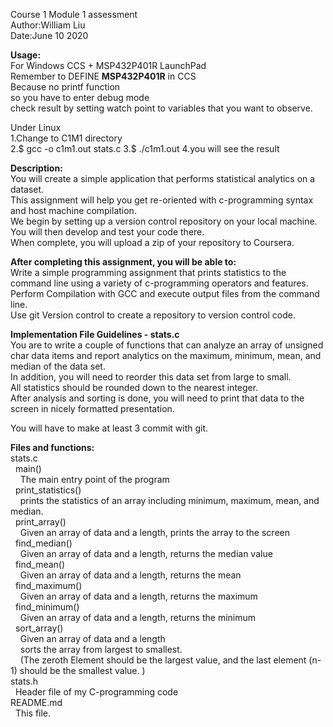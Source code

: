 Course 1 Module 1 assessment  
Author:William Liu  
Date:June 10 2020  

**Usage:**  
For Windows CCS + MSP432P401R LaunchPad  
Remember to DEFINE __MSP432P401R__ in CCS  
Because no printf function  
so you have to enter debug mode  
check result by setting watch point to variables that you want to observe.  
  
Under Linux  
1.Change to C1M1 directory  
2.$ gcc -o c1m1.out stats.c 
3.$ ./c1m1.out
4.you will see the result  
  
**Description:**  
You will create a simple application that performs statistical analytics on a dataset.  
This assignment will help you get re-oriented with c-programming syntax and host machine compilation.  
We begin by setting up a version control repository on your local machine.  
You will then develop and test your code there.  
When complete, you will upload a zip of your repository to Coursera.  

**After completing this assignment, you will be able to:**  
Write a simple programming assignment that prints statistics to the command line using a variety of c-programming operators and features.  
Perform Compilation with GCC and execute output files from the command line.  
Use git Version control to create a repository to version control code.  

**Implementation File Guidelines - stats.c**  
You are to write a couple of functions that can analyze an array of unsigned char data items and report analytics on the maximum, minimum, mean, and median of the data set.  
In addition, you will need to reorder this data set from large to small.  
All statistics should be rounded down to the nearest integer.  
After analysis and sorting is done, you will need to print that data to the screen in nicely formatted presentation.  

You will have to make at least 3 commit with git.  

**Files and functions:**  
stats.c  
&nbsp;&nbsp;main()  
&nbsp;&nbsp;&nbsp;&nbsp;The main entry point of the program  
&nbsp;&nbsp;print_statistics()  
&nbsp;&nbsp;&nbsp;&nbsp;prints the statistics of an array including minimum, maximum, mean, and median.  
&nbsp;&nbsp;print_array()  
&nbsp;&nbsp;&nbsp;&nbsp;Given an array of data and a length, prints the array to the screen  
&nbsp;&nbsp;find_median()  
&nbsp;&nbsp;&nbsp;&nbsp;Given an array of data and a length, returns the median value  
&nbsp;&nbsp;find_mean()  
&nbsp;&nbsp;&nbsp;&nbsp;Given an array of data and a length, returns the mean  
&nbsp;&nbsp;find_maximum()  
&nbsp;&nbsp;&nbsp;&nbsp;Given an array of data and a length, returns the maximum  
&nbsp;&nbsp;find_minimum()  
&nbsp;&nbsp;&nbsp;&nbsp;Given an array of data and a length, returns the minimum  
&nbsp;&nbsp;sort_array()  
&nbsp;&nbsp;&nbsp;&nbsp;Given an array of data and a length  
&nbsp;&nbsp;&nbsp;&nbsp;sorts the array from largest to smallest.  
&nbsp;&nbsp;&nbsp;&nbsp;(The zeroth Element should be the largest value, and the last element (n-1) should be the smallest value. )  
stats.h  
&nbsp;&nbsp;Header file of my C-programming code  
README.md  
&nbsp;&nbsp;This file.  
